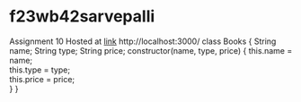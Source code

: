 # f23wb42sarvepalli
Assignment 10
Hosted at [link](https://f23wb42sarvepalli.onrender.com)
http://localhost:3000/
class Books
{
    String name;
    String type;
    String price;
    constructor(name, type, price) 
    {
     this.name = name;         
     this.type = type;      
     this.price = price;  
    }
}